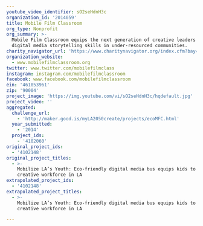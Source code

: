 ```yaml
---
youtube_video_identifier: sO2seHdnH3c
organization_id: '2014059'
title: Mobile Film Classroom
org_type: Nonprofit
org_summary: >-
  Mobile Film Classroom equips the next generation of creative leaders with
  digital media storytelling skills in under-resourced communities.
charity_navigator_url: 'https://www.charitynavigator.org/index.cfm?bay=search.profile&ein=461053961'
organization_website:
  - www.mobilefilmclassroom.org
twitter: www.twitter.com/mobilefilmclass
instagram: instagram.com/mobilefilmclassroom
facebook: www.facebook.com/mobilefilmclassroom
ein: '461053961'
zip: '90004'
project_image: 'https://img.youtube.com/vi/sO2seHdnH3c/hqdefault.jpg'
project_video: ''
aggregated:
  challenge_url:
    - 'http://maker.good.is/myLA2050create/projects/ecoMFC.html'
  year_submitted:
    - '2014'
  project_ids:
    - '4102060'
original_project_ids:
  - '4102148'
original_project_titles:
  - >-
    Mobilize LA’s Youth: Eco-friendly digital media bus equips kids to be the
    creative workforce in LA 
extrapolated_project_ids:
  - '4102148'
extrapolated_project_titles:
  - >-
    Mobilize LA’s Youth: Eco-friendly digital media bus equips kids to be the
    creative workforce in LA

---
```

